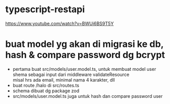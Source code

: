 # typescript-restapi
https://www.youtube.com/watch?v=BWUi6BS9T5Y<br>
<h1>buat model yg akan di migrasi ke db, hash & compare password dg bcrypt</h1>
<ul>
    <li>pertama buat src/models/user.model.ts, untuk membuat model user<br>shema sebagai input dari middleware validateResource <br> misal hrs ada email, minimal nama 4 karakter, dll</li>
    <li>buat route /halo di src/routes.ts</li>
    <li>schema dibuat dg package zod</li>
    <li>src/models/user.model.ts juga untuk hash dan compare password user</li>
</ul>
